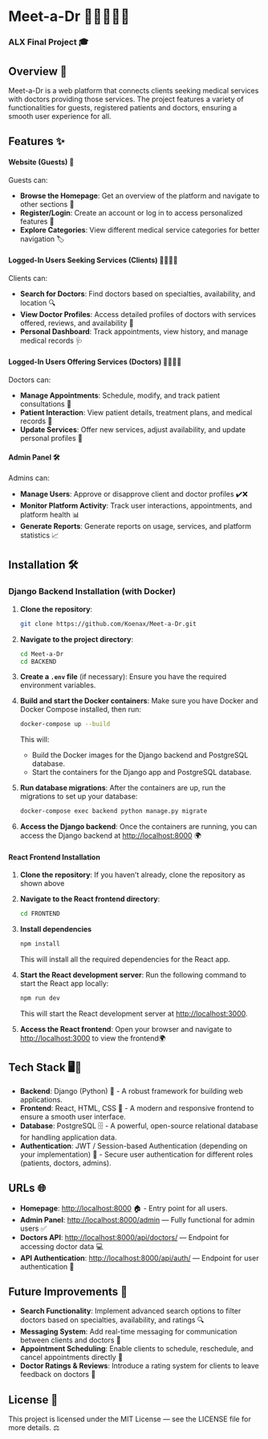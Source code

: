 # Meet-a-Dr 💼👩‍⚕️👨‍⚕️
### ALX Final Project 🎓

## Overview 📝

Meet-a-Dr is a web platform that connects clients seeking medical services with doctors providing those services. The project features a variety of functionalities for guests, registered patients and doctors,  ensuring a smooth user experience for all.

## Features ✨

#### Website (Guests) 👥
Guests can:
- **Browse the Homepage**: Get an overview of the platform and navigate to other sections 🏡
- **Register/Login**: Create an account or log in to access personalized features 🔑
- **Explore Categories**: View different medical service categories for better navigation 🏷️

#### Logged-In Users Seeking Services (Clients) 💁‍♀️💁‍♂️
Clients can:
- **Search for Doctors**: Find doctors based on specialties, availability, and location 🔍
- **View Doctor Profiles**: Access detailed profiles of doctors with services offered, reviews, and availability 📜
- **Personal Dashboard**: Track appointments, view history, and manage medical records 🩺

#### Logged-In Users Offering Services (Doctors) 👩‍⚕️👨‍⚕️
Doctors can:
- **Manage Appointments**: Schedule, modify, and track patient consultations 📅
- **Patient Interaction**: View patient details, treatment plans, and medical records 📝
- **Update Services**: Offer new services, adjust availability, and update personal profiles 💼

#### Admin Panel 🛠️
Admins can:
- **Manage Users**: Approve or disapprove client and doctor profiles ✔️❌
- **Monitor Platform Activity**: Track user interactions, appointments, and platform health 📊
- **Generate Reports**: Generate reports on usage, services, and platform statistics 📈


## Installation 🛠️

### Django Backend Installation (with Docker)

1. **Clone the repository**:
    ```bash
    git clone https://github.com/Koenax/Meet-a-Dr.git
    ```

2. **Navigate to the project directory**:
    ```bash
    cd Meet-a-Dr
    cd BACKEND
    ```

3. **Create a `.env` file** (if necessary):
    Ensure you have the required environment variables.

4. **Build and start the Docker containers**:
    Make sure you have Docker and Docker Compose installed, then run:
    ```bash
    docker-compose up --build
    ```

    This will:
    - Build the Docker images for the Django backend and PostgreSQL database.
    - Start the containers for the Django app and PostgreSQL database.

5. **Run database migrations**:
    After the containers are up, run the migrations to set up your database:
    ```bash
    docker-compose exec backend python manage.py migrate
    ```

6. **Access the Django backend**:
    Once the containers are running, you can access the Django backend at [http://localhost:8000](http://localhost:8000) 🌍

#### React Frontend Installation

1. **Clone the repository**:
    If you haven’t already, clone the repository as shown above

2. **Navigate to the React frontend directory**:
    ```bash
    cd FRONTEND
    ```

3. **Install dependencies**
    ```bash
    npm install
    ```

    This will install all the required dependencies for the React app.

4. **Start the React development server**:
    Run the following command to start the React app locally:
    ```bash
    npm run dev
    ```

    This will start the React development server at [http://localhost:3000](http://localhost:3000).

5. **Access the React frontend**:
    Open your browser and navigate to [http://localhost:3000](http://localhost:3000) to view the frontend🌍

## Tech Stack 🖥️🔧

- **Backend**: Django (Python) 🐍 - A robust framework for building web applications.
- **Frontend**: React, HTML, CSS 🎨 - A modern and responsive frontend to ensure a smooth user interface.
- **Database**: PostgreSQL 🗄️ - A powerful, open-source relational database for handling application data.
- **Authentication**: JWT / Session-based Authentication (depending on your implementation) 🔐 - Secure user authentication for different roles (patients, doctors, admins).

## URLs 🌐

- **Homepage**: [http://localhost:8000](http://localhost:8000) 🏠 - Entry point for all users.
- **Admin Panel**: [http://localhost:8000/admin](http://localhost:8000/admin) — Fully functional for admin users ✅
- **Doctors API**: [http://localhost:8000/api/doctors/](http://localhost:8000/api/doctors/) — Endpoint for accessing doctor data 💻
- **API Authentication**: [http://localhost:8000/api/auth/](http://localhost:8000/api/auth/) — Endpoint for user authentication 🔌

## Future Improvements 🚀

- **Search Functionality**: Implement advanced search options to filter doctors based on specialties, availability, and ratings 🔍
- **Messaging System**: Add real-time messaging for communication between clients and doctors 💬
- **Appointment Scheduling**: Enable clients to schedule, reschedule, and cancel appointments directly 📅
- **Doctor Ratings & Reviews**: Introduce a rating system for clients to leave feedback on doctors 🌟

## License 📜

This project is licensed under the MIT License — see the LICENSE file for more details. ⚖️
